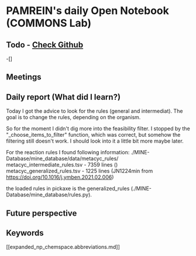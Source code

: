 
# PAMREIN's daily Open Notebook (COMMONS Lab)

## Todo - [Check Github](https://github.com/orgs/commons-research/projects/2/views/1)
-[]


## Meetings



## Daily report (What did I learn?)
Today I got the advice to look for the rules (general and intermediat). The goal is to change the rules, depending on the organism.

So for the moment I didn't dig more into the feasibility filter. I stopped by the "_choose_items_to_filter" function, which was correct, but somehow the filtering still doesn't work. I should look into it a little bit more maybe later.

For the reaction rules I found following information:
./MINE-Database/mine_database/data/metacyc_rules/
metacyc_intermediate_rules.tsv - 7359 lines ()
metacyc_generalized_rules.tsv - 1225 lines (JN1224min from <https://doi.org/10.1016/j.ymben.2021.02.006>)

the loaded rules in pickaxe is the generalized_rules (./MINE-Database/mine_database/rules.py).


## Future perspective



## Keywords
[[expanded_np_chemspace.abbreviations.md]]
